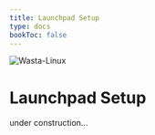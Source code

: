 ```yaml
---
title: Launchpad Setup
type: docs
bookToc: false
---
```


![Wasta-Linux](/media/wasta-linux-round-128.png)

# Launchpad Setup

under construction...

